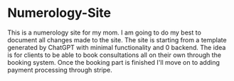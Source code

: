 # Numerology-Site
This is a numerology site for my mom.
I am going to do my best to document all changes made to the site. 
The site is starting from a template generated by ChatGPT with minimal functionality and 0 backend.
The idea is for clients to be able to book consultations all on their own through the booking system.
Once the booking part is finished I'll move on to adding payment processing through stripe. 
